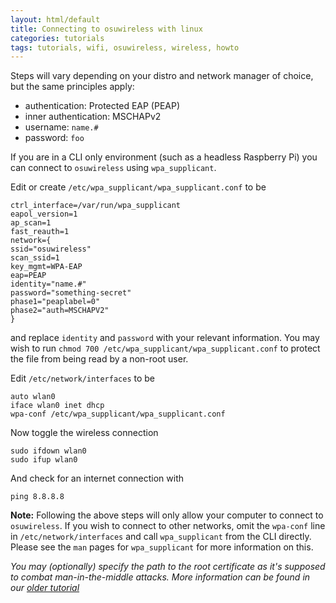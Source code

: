 ```yaml
---
layout: html/default
title: Connecting to osuwireless with linux
categories: tutorials
tags: tutorials, wifi, osuwireless, wireless, howto
---
```


Steps will vary depending on your distro and network manager of choice, but the same principles apply:

*   authentication: Protected EAP (PEAP)
*   inner authentication: MSCHAPv2
*   username: `name.#`
*   password: `foo`

If you are in a CLI only environment (such as a headless Raspberry Pi) you can connect to `osuwireless` using `wpa_supplicant`.

Edit or create `/etc/wpa_supplicant/wpa_supplicant.conf` to be

```
ctrl_interface=/var/run/wpa_supplicant
eapol_version=1
ap_scan=1
fast_reauth=1
network={
ssid="osuwireless"
scan_ssid=1
key_mgmt=WPA-EAP
eap=PEAP
identity="name.#"
password="something-secret"
phase1="peaplabel=0"
phase2="auth=MSCHAPV2"
}
```
and replace `identity` and `password` with your relevant information. You may wish to run `chmod 700 /etc/wpa_supplicant/wpa_supplicant.conf` to protect the file from being read by a non-root user.

Edit `/etc/network/interfaces` to be
```
auto wlan0
iface wlan0 inet dhcp
wpa-conf /etc/wpa_supplicant/wpa_supplicant.conf
```

Now toggle the wireless connection
```
sudo ifdown wlan0
sudo ifup wlan0
```

And check for an internet connection with 

`ping 8.8.8.8`

**Note:** Following the above steps will only allow your computer to connect to `osuwireless`. If you wish to connect to other networks, omit the `wpa-conf` line in `/etc/network/interfaces` and call `wpa_supplicant` from the CLI directly. Please see the `man` pages for `wpa_supplicant` for more information on this.

*You may (optionally) specify the path to the root certificate as it's supposed to combat man-in-the-middle attacks. More information can be found in our [older tutorial](http://opensource.osu.edu/tutorials/2008/07/29/osuwireless-in-ubuntu/)*
